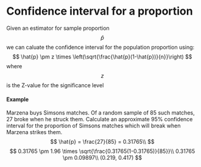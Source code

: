 # Confidence interval for a proportion
Given an estimator for sample proportion $$\hat{p}$$ we can caluate the confidence interval for the population proportion using:
$$
\hat{p} \pm z \times \left(\sqrt{\frac{\hat{p}(1-\hat{p})}{n}}\right)
$$
where $$z$$ is the Z-value for the significance level

#### Example
Marzena buys Simsons matches. Of a random sample of 85 such matches, 27 broke when he struck them. Calculate an approximate 95% confidence interval for the proportion of Simsons matches which will break when Marzena strikes them.
$$
\hat{p} = \frac{27}{85} = 0.31765\\
$$$$
0.31765 \pm 1.96 \times \sqrt{\frac{0.31765(1-0.31765)}{85}}\\
0.31765 \pm 0.09897\\
(0.219, 0.417)
$$